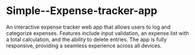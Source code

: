 # Simple--Expense-tracker-app
An interactive expense tracker web app that allows users to log and categorize expenses. Features include input validation, an expense list with a total calculation, and the ability to delete entries. The app is fully responsive, providing a seamless experience across all devices.
